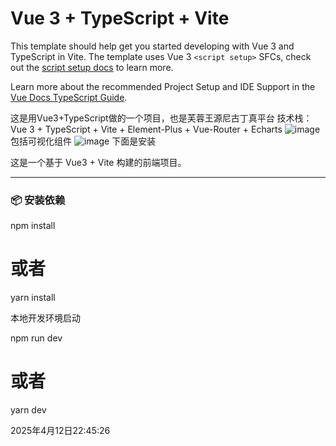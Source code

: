 # Vue 3 + TypeScript + Vite

This template should help get you started developing with Vue 3 and TypeScript in Vite. The template uses Vue 3 `<script setup>` SFCs, check out the [script setup docs](https://v3.vuejs.org/api/sfc-script-setup.html#sfc-script-setup) to learn more.

Learn more about the recommended Project Setup and IDE Support in the [Vue Docs TypeScript Guide](https://vuejs.org/guide/typescript/overview.html#project-setup).


这是用Vue3+TypeScript做的一个项目，也是芙蓉王源尼古丁真平台
技术栈：Vue 3 + TypeScript + Vite + Element-Plus + Vue-Router + Echarts
![image](https://github.com/user-attachments/assets/b14f22cb-bd94-42e6-b832-079d6157106a)
包括可视化组件
![image](https://github.com/user-attachments/assets/07d13d92-f112-4cd4-8fcc-83a738412737)
下面是安装


这是一个基于 Vue3 + Vite 构建的前端项目。

---

### 📦 安装依赖

npm install
# 或者
yarn install

本地开发环境启动

npm run dev
# 或者
yarn dev

2025年4月12日22:45:26
